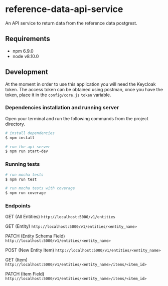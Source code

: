 # reference-data-api-service
An API service to return data from the reference data postgrest.

## Requirements
* npm 6.9.0
* node v8.10.0

## Development
At the moment in order to use this application you will need the Keycloak token.
The access token can be obtained using postman, once you have the token, place it in
the `config/core.js` `token` variable.

### Dependencies installation and running server
Open your terminal and run the following commands from the project directory.

```bash
# install dependencies
$ npm install

# run the api server
$ npm run start-dev
```

### Running tests
```bash
# run mocha tests
$ npm run test

# run mocha tests with coverage
$ npm run coverage
```

### Endpoints
GET (All Entities)
`http://localhost:5000/v1/entities`

GET (Entity)
`http://localhost:5000/v1/entities/<entity_name>`

PATCH (Entity Schema Field)
`http://localhost:5000/v1/entities/<entity_name>`

POST (New Entity Item)
`http://localhost:5000/v1/entities/<entity_name>`

GET (Item)
`http://localhost:5000/v1/entities/<entity_name>/items/<item_id>`

PATCH (Item Field)
`http://localhost:5000/v1/entities/<entity_name>/items/<item_id>`

